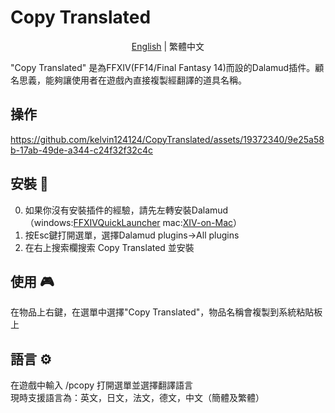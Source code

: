 # Copy Translated
<div align="center">

[English](README.md) | 繁體中文

</div>

"Copy Translated" 是為FFXIV(FF14/Final Fantasy 14)而設的Dalamud插件。顧名思義，能夠讓使用者在遊戲內直接複製經翻譯的道具名稱。  

## 操作
https://github.com/kelvin124124/CopyTranslated/assets/19372340/9e25a58b-17ab-49de-a344-c24f32f32c4c  

## 安裝 🔧
0. 如果你沒有安裝插件的經驗，請先左轉安裝Dalamud （windows:[FFXIVQuickLauncher](https://github.com/goatcorp/FFXIVQuickLauncher)
mac:[XIV-on-Mac](https://github.com/marzent/XIV-on-Mac)）  
1. 按Esc鍵打開選單，選擇Dalamud plugins->All plugins  
2. 在右上搜索欄搜索 Copy Translated 並安裝  

## 使用 🎮
在物品上右鍵，在選單中選擇"Copy Translated"，物品名稱會複製到系統粘貼板上  

## 語言 ⚙️
在遊戲中輸入 /pcopy 打開選單並選擇翻譯語言  
現時支援語言為：英文，日文，法文，德文，中文（簡體及繁體）  

